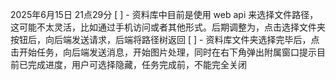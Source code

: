 2025年6月15日 21点29分
[ ] - 资料库中目前是使用 web api 来选择文件路径，这可能不太灵活，比如通过手机访问或者其他形式。后期调整为，点击选择文件夹按钮后，向后端发送请求，后端将路径树返回
[ ] - 资料库文件夹选择完毕后，点击开始任务，向后端发送消息，开始图片处理，同时在右下角弹出附属窗口提示目前已完成进度，用户可选择隐藏，任务完成前，不能完全关闭
